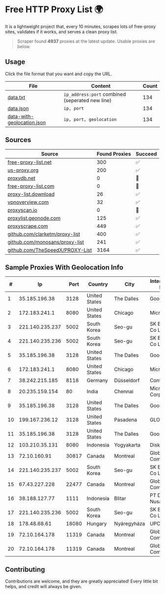 
# Free HTTP Proxy List 🌍

It is a lightweight project that, every 10 minutes, scrapes lots of free-proxy sites, validates if it works, and serves a clean proxy list.


> Scraper found **4937** proxies at the latest update. Usable proxies are below.

## Usage

Click the file format that you want and copy the URL.


|File|Content|Count|
|----|-------|-----|
|[data.txt](https://raw.githubusercontent.com/themiralay/Proxy-List-World/master/data.txt)|`ip_address:port` combined (seperated new line)|134|
|[data.json](https://raw.githubusercontent.com/themiralay/Proxy-List-World/master/data.json)|`ip, port`|134|
|[data-with-geolocation.json](https://raw.githubusercontent.com/themiralay/Proxy-List-World/master/data-with-geolocation.json)|`ip, port, geolocation`|134|

## Sources

|Source|Found Proxies|Succeed|
|------|-------------|-------|
|[free-proxy-list.net](https://free-proxy-list.net)|300|✅|
|[us-proxy.org](https://www.us-proxy.org)|200|✅|
|[proxydb.net](http://proxydb.net)|0|🚫|
|[free-proxy-list.com](https://free-proxy-list.com/?page=&port=&type%5B%5D=http&type%5B%5D=https&up_time=0&search=Search)|0|🚫|
|[proxy-list.download](https://www.proxy-list.download/HTTP)|26|✅|
|[vpnoverview.com](https://vpnoverview.com/privacy/anonymous-browsing/free-proxy-servers)|32|✅|
|[proxyscan.io](https://www.proxyscan.io)|0|🚫|
|[proxylist.geonode.com](https://proxylist.geonode.com/api/proxy-list?limit=300&page=1&sort_by=lastChecked&sort_type=desc&protocols=http,https)|125|✅|
|[proxyscrape.com](https://api.proxyscrape.com/v2/?request=displayproxies&protocol=http&timeout=10000&country=all&ssl=all&anonymity=all)|449|✅|
|[github.com/clarketm/proxy-list](https://raw.githubusercontent.com/clarketm/proxy-list/master/proxy-list-raw.txt)|400|✅|
|[github.com/monosans/proxy-list](https://raw.githubusercontent.com/monosans/proxy-list/main/proxies/http.txt)|241|✅|
|[github.com/TheSpeedX/PROXY-List](https://raw.githubusercontent.com/TheSpeedX/PROXY-List/master/http.txt)|3164|✅|


## Sample Proxies With Geolocation Info

|#|Ip|Port|Country|City|Internet Service Provider|
|-|--|----|-------|----|-------------------------|
|1|35.185.196.38|3128|United States|The Dalles|Google LLC|
|2|172.183.241.1|8080|United States|Chicago|Microsoft|
|3|221.140.235.237|5002|South Korea|Seo-gu|SK Broadband Co Ltd|
|4|221.140.235.236|5002|South Korea|Seo-gu|SK Broadband Co Ltd|
|5|35.185.196.38|3128|United States|The Dalles|Google LLC|
|6|172.183.241.1|8080|United States|Chicago|Microsoft|
|7|38.242.215.185|8118|Germany|Düsseldorf|Contabo GmbH|
|8|20.235.159.154|80|India|Chennai|Microsoft Corporation|
|9|35.185.196.38|3128|United States|The Dalles|Google LLC|
|10|199.167.236.12|3128|United States|Pasadena|GLOBAL IT|
|11|35.185.196.38|3128|United States|The Dalles|Google LLC|
|12|103.210.35.131|8080|Indonesia|Yogyakarta|Diskominfo DIY|
|13|72.10.160.91|30817|Canada|Montreal|GloboTech Communications|
|14|221.140.235.237|5002|South Korea|Seo-gu|SK Broadband Co Ltd|
|15|67.43.227.228|22477|Canada|Montreal|GloboTech Communications|
|16|38.188.127.77|1111|Indonesia|Blitar|PT Data Buana Nusantara|
|17|221.140.235.236|5002|South Korea|Seo-gu|SK Broadband Co Ltd|
|18|178.48.68.61|18080|Hungary|Nyáregyháza|UPC|
|19|72.10.164.178|11319|Canada|Montreal|GloboTech Communications|
|20|72.10.164.178|11319|Canada|Montreal|GloboTech Communications|



## Contributing

Contributions are welcome, and they are greatly appreciated! Every
little bit helps, and credit will always be given.

